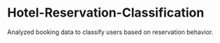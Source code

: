 # Hotel-Reservation-Classification
Analyzed booking data to classify users based on reservation behavior.
